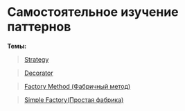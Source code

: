 # Самостоятельное изучение паттернов
**Темы:**
>[Strategy](https://github.com/AbdulatipA/My_patterns/tree/master/src/main/java/org/example/my_patterns/strategy)

>[Decorator](https://github.com/AbdulatipA/My_patterns/tree/master/src/main/java/org/example/my_patterns/decorator)

>[Factory Method (Фабричный метод)](https://github.com/AbdulatipA/My_patterns/tree/master/src/main/java/org/example/my_patterns/factoryMethod)

>[Simple Factory(Простая фабрика)](https://github.com/AbdulatipA/My_patterns/tree/master/src/main/java/org/example/my_patterns/simpleFactory)


